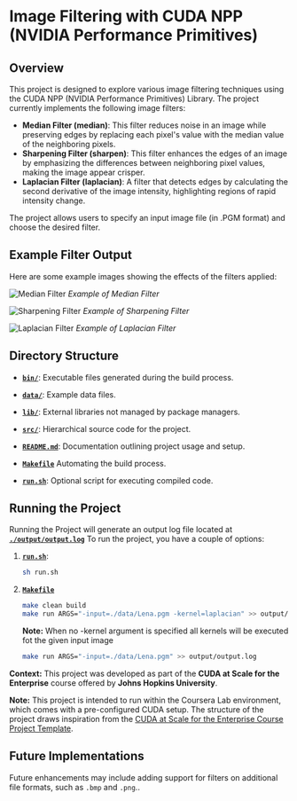 # Image Filtering with CUDA NPP (NVIDIA Performance Primitives)

## Overview

This project is designed to explore various image filtering techniques using the CUDA NPP (NVIDIA Performance Primitives) Library. The project currently implements the following image filters:

* **Median Filter (median)**: This filter reduces noise in an image while preserving edges by replacing each pixel's value with the median value of the neighboring pixels.
* **Sharpening Filter (sharpen)**: This filter enhances the edges of an image by emphasizing the differences between neighboring pixel values, making the image appear crisper.
* **Laplacian Filter (laplacian)**: A filter that detects edges by calculating the second derivative of the image intensity, highlighting regions of rapid intensity change.

The project allows users to specify an input image file (in .PGM format) and choose the desired filter.

## Example Filter Output

Here are some example images showing the effects of the filters applied:

![Median Filter](./output/Lena_medianFilter.pgm)
*Example of Median Filter*

![Sharpening Filter](./output/Lena_sharpenFilter.pgm)
*Example of Sharpening Filter*

![Laplacian Filter](./output/Lena_laplacianFilter.pgm)
*Example of Laplacian Filter*

## Directory Structure

* **[`bin/`](./bin/)**: Executable files generated during the build process.
  
* **[`data/`](./data/)**: Example data files.
  
* **[`lib/`](./lib/)**: External libraries not managed by package managers.
  
* **[`src/`](./src/)**: Hierarchical source code for the project.
  
* **[`README.md`](./README.md)**: Documentation outlining project usage and setup.
  
* **[`Makefile`](./Makefile)** Automating the build process.
  
* **[`run.sh`](./run.sh)**: Optional script for executing compiled code.

## Running the Project

Running the Project will generate an output log file located at **[`./output/output.log`](./output/output.log)**
To run the project, you have a couple of options:

1. **[`run.sh`](./run.sh)**:

   ```sh
   sh run.sh
   ```

2. **[`Makefile`](./Makefile)**
  
   ```sh
   make clean build
   make run ARGS="-input=./data/Lena.pgm -kernel=laplacian" >> output/output.log
   ```

   **Note:** When no -kernel argument is specified all kernels will be executed fot the given input image

   ```sh
   make run ARGS="-input=./data/Lena.pgm" >> output/output.log
   ```

**Context:** This project was developed as part of the **CUDA at Scale for the Enterprise** course offered by **Johns Hopkins University**.

**Note:** This project is intended to run within the Coursera Lab environment, which comes with a pre-configured CUDA setup. The structure of the project draws inspiration from the [CUDA at Scale for the Enterprise Course Project Template](https://github.com/PascaleCourseraCourses/CUDAatScaleForTheEnterpriseCourseProjectTemplate).

## Future Implementations

Future enhancements may include adding support for filters on additional file formats, such as `.bmp` and `.png`..
